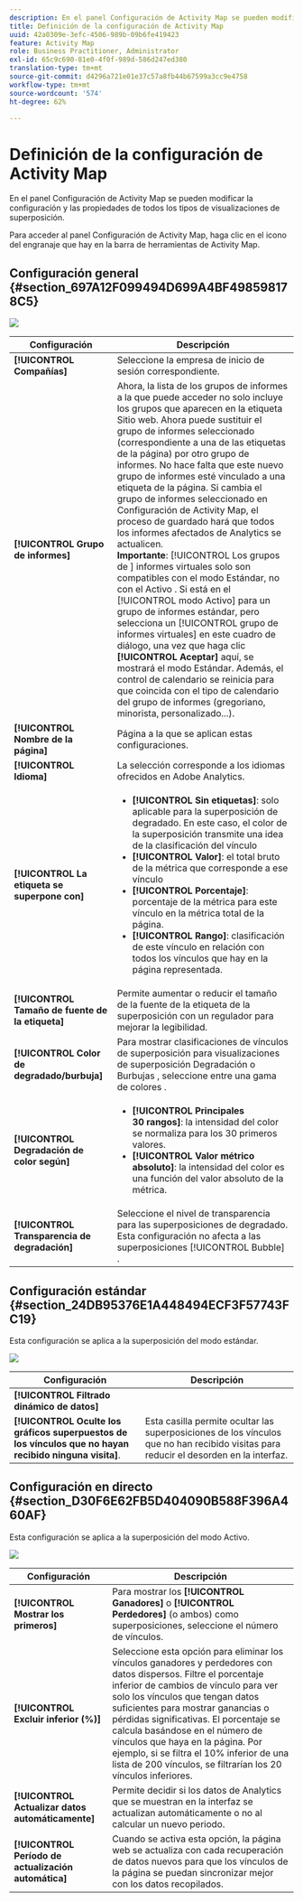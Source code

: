 ```yaml
---
description: En el panel Configuración de Activity Map se pueden modificar la configuración y las propiedades de todos los tipos de visualizaciones de superposición.
title: Definición de la configuración de Activity Map
uuid: 42a0309e-3efc-4506-989b-09b6fe419423
feature: Activity Map
role: Business Practitioner, Administrator
exl-id: 65c9c690-81e0-4f0f-989d-586d247ed380
translation-type: tm+mt
source-git-commit: d4296a721e01e37c57a8fb44b67599a3cc9e4758
workflow-type: tm+mt
source-wordcount: '574'
ht-degree: 62%

---
```


# Definición de la configuración de Activity Map

En el panel Configuración de Activity Map se pueden modificar la configuración y las propiedades de todos los tipos de visualizaciones de superposición.

Para acceder al panel Configuración de Activity Map, haga clic en el icono del engranaje que hay en la barra de herramientas de Activity Map.

## Configuración general {#section_697A12F099494D699A4BF498598178C5}

![](assets/settings_other.png)

| Configuración | Descripción |
| --- | --- |
| **[!UICONTROL Compañías]** | Seleccione la empresa de inicio de sesión correspondiente. |
| **[!UICONTROL Grupo de informes]** | Ahora, la lista de los grupos de informes a la que puede acceder no solo incluye los grupos que aparecen en la etiqueta Sitio web. Ahora puede sustituir el grupo de informes seleccionado (correspondiente a una de las etiquetas de la página) por otro grupo de informes. No hace falta que este nuevo grupo de informes esté vinculado a una etiqueta de la página. Si cambia el grupo de informes seleccionado en Configuración de Activity Map, el proceso de guardado hará que todos los informes afectados de Analytics se actualicen.<br>**Importante**:  [!UICONTROL Los grupos de ] informes virtuales solo son compatibles con el modo Estándar, no con el Activo . Si está en el [!UICONTROL modo Activo] para un grupo de informes estándar, pero selecciona un [!UICONTROL grupo de informes virtuales] en este cuadro de diálogo, una vez que haga clic **[!UICONTROL Aceptar]** aquí, se mostrará el modo Estándar. Además, el control de calendario se reinicia para que coincida con el tipo de calendario del grupo de informes (gregoriano, minorista, personalizado...). |
| **[!UICONTROL Nombre de la página]** | Página a la que se aplican estas configuraciones. |
| **[!UICONTROL Idioma]** | La selección corresponde a los idiomas ofrecidos en Adobe Analytics. |
| **[!UICONTROL La etiqueta se superpone con]** | <ul><li>**[!UICONTROL Sin etiquetas]**: solo aplicable para la superposición de degradado. En este caso, el color de la superposición transmite una idea de la clasificación del vínculo</li><li>**[!UICONTROL Valor]**: el total bruto de la métrica que corresponde a ese vínculo</li><li>**[!UICONTROL Porcentaje]**: porcentaje de la métrica para este vínculo en la métrica total de la página.</li><li>**[!UICONTROL Rango]**: clasificación de este vínculo en relación con todos los vínculos que hay en la página representada.</li></ul> |
| **[!UICONTROL Tamaño de fuente de la etiqueta]** | Permite aumentar o reducir el tamaño de la fuente de la etiqueta de la superposición con un regulador para mejorar la legibilidad. |
| **[!UICONTROL Color de degradado/burbuja]** | Para mostrar clasificaciones de vínculos de superposición para visualizaciones de superposición Degradación o Burbujas , seleccione entre una gama de colores . |
| **[!UICONTROL Degradación de color según]** | <ul><li>**[!UICONTROL Principales 30 rangos]**: la intensidad del color se normaliza para los 30 primeros valores.</li><li>**[!UICONTROL Valor métrico absoluto]**: la intensidad del color es una función del valor absoluto de la métrica.</li></ul> |
| **[!UICONTROL Transparencia de degradación]** | Seleccione el nivel de transparencia para las superposiciones de degradado. Esta configuración no afecta a las superposiciones [!UICONTROL Bubble] . |

## Configuración estándar {#section_24DB95376E1A448494ECF3F57743FC19}

Esta configuración se aplica a la superposición del modo estándar.

![](assets/settings_standard.png)

| Configuración | Descripción |
| --- | --- |
| **[!UICONTROL Filtrado dinámico de datos]** |  |
| **[!UICONTROL Oculte los gráficos superpuestos de los vínculos que no hayan recibido ninguna visita]**. | Esta casilla permite ocultar las superposiciones de los vínculos que no han recibido visitas para reducir el desorden en la interfaz. |

## Configuración en directo {#section_D30F6E62FB5D404090B588F396A460AF}

Esta configuración se aplica a la superposición del modo Activo.

![](assets/settings_live.png)

| Configuración | Descripción |
|---|---|
| **[!UICONTROL Mostrar los primeros]** | Para mostrar los **[!UICONTROL Ganadores]** o **[!UICONTROL Perdedores]** (o ambos) como superposiciones, seleccione el número de vínculos. |
| **[!UICONTROL Excluir inferior (%)]** | Seleccione esta opción para eliminar los vínculos ganadores y perdedores con datos dispersos. Filtre el porcentaje inferior de cambios de vínculo para ver solo los vínculos que tengan datos suficientes para mostrar ganancias o pérdidas significativas. El porcentaje se calcula basándose en el número de vínculos que haya en la página. Por ejemplo, si se filtra el 10% inferior de una lista de 200 vínculos, se filtrarían los 20 vínculos inferiores. |
| **[!UICONTROL Actualizar datos automáticamente]** | Permite decidir si los datos de Analytics que se muestran en la interfaz se actualizan automáticamente o no al calcular un nuevo periodo. |
| **[!UICONTROL Período de actualización automática]** | Cuando se activa esta opción, la página web se actualiza con cada recuperación de datos nuevos para que los vínculos de la página se puedan sincronizar mejor con los datos recopilados. |
